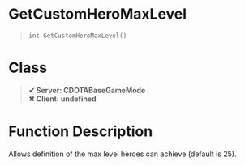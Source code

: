 # GetCustomHeroMaxLevel
> `int GetCustomHeroMaxLevel()`
# Class
> __✔ Server: CDOTABaseGameMode__  
> __✖ Client: undefined__  
# Function Description
Allows definition of the max level heroes can achieve (default is 25).

